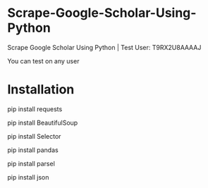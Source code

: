 # Scrape-Google-Scholar-Using-Python
Scrape Google Scholar Using Python | Test User: T9RX2U8AAAAJ


You can test on any user

# Installation
pip install requests

pip install BeautifulSoup

pip install Selector

pip install pandas

pip install parsel

pip install json


